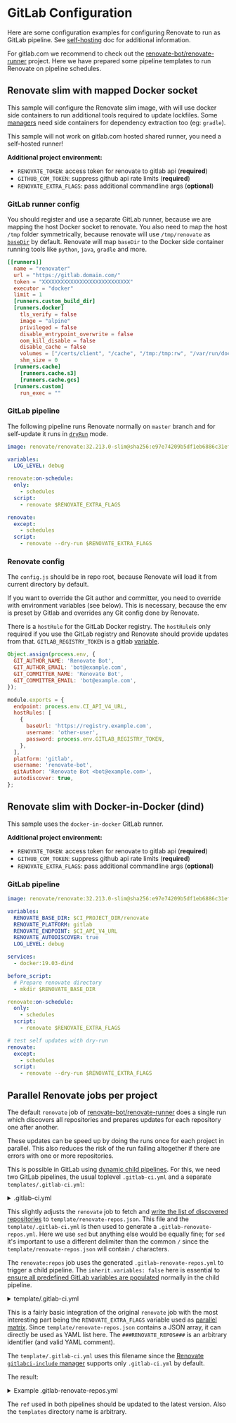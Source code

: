 # GitLab Configuration

Here are some configuration examples for configuring Renovate to run as GitLab pipeline.
See [self-hosting](https://docs.renovatebot.com/getting-started/running/#self-hosting-renovate) doc for additional information.

For gitlab.com we recommend to check out the [renovate-bot/renovate-runner](https://gitlab.com/renovate-bot/renovate-runner) project. Here we have prepared some pipeline templates to run Renovate on pipeline schedules.

## Renovate slim with mapped Docker socket

This sample will configure the Renovate slim image, with will use docker side containers to run additional tools required to update lockfiles.
Some [managers](https://docs.renovatebot.com/modules/manager/) need side containers for dependency extraction too (eg: `gradle`).

This sample will not work on gitlab.com hosted shared runner, you need a self-hosted runner!


**Additional project environment:**
- `RENOVATE_TOKEN`: access token for renovate to gitlab api (**required**)
- `GITHUB_COM_TOKEN`: suppress github api rate limits (**required**)
- `RENOVATE_EXTRA_FLAGS`: pass additional commandline args (**optional**)

### GitLab runner config

You should register and use a separate GitLab runner, because we are mapping the host Docker socket to renovate.
You also need to map the host `/tmp` folder symmetrically, because renovate will use `/tmp/renovate` as [`baseDir`](https://docs.renovatebot.com/self-hosted-configuration/#basedir) by default.
Renovate will map `baseDir` to the Docker side container running tools like `python`, `java`, `gradle` and more.

```toml
[[runners]]
  name = "renovater"
  url = "https://gitlab.domain.com/"
  token = "XXXXXXXXXXXXXXXXXXXXXXXXXXXX"
  executor = "docker"
  limit = 1
  [runners.custom_build_dir]
  [runners.docker]
    tls_verify = false
    image = "alpine"
    privileged = false
    disable_entrypoint_overwrite = false
    oom_kill_disable = false
    disable_cache = false
    volumes = ["/certs/client", "/cache", "/tmp:/tmp:rw", "/var/run/docker.sock:/var/run/docker.sock"]
    shm_size = 0
  [runners.cache]
    [runners.cache.s3]
    [runners.cache.gcs]
  [runners.custom]
    run_exec = ""
```

### GitLab pipeline

The following pipeline runs Renovate normally on `master` branch and for self-update it runs in [`dryRun`](https://docs.renovatebot.com/self-hosted-configuration/#dryrun) mode.

```yml
image: renovate/renovate:32.213.0-slim@sha256:e97e74209b5df1eb6886c31efc05a12d02cb6d94e3d8c1be4c31863cb6d103ad

variables:
  LOG_LEVEL: debug

renovate:on-schedule:
  only:
    - schedules
  script:
    - renovate $RENOVATE_EXTRA_FLAGS

renovate:
  except:
    - schedules
  script:
    - renovate --dry-run $RENOVATE_EXTRA_FLAGS

```

### Renovate config

The `config.js` should be in repo root, because Renovate will load it from current directory by default.

If you want to override the Git author and committer, you need to override with environment variables (see below).
This is necessary, because the env is preset by Gitlab and overrides any Git config done by Renovate.

There is a `hostRule` for the GitLab Docker registry.
The `hostRule`is only required if you use the GitLab registry and Renovate should provide updates from that.
`GITLAB_REGISTRY_TOKEN` is a gitlab [variable](https://docs.gitlab.com/ee/ci/variables/#create-a-custom-variable-in-the-ui).

```js
Object.assign(process.env, {
  GIT_AUTHOR_NAME: 'Renovate Bot',
  GIT_AUTHOR_EMAIL: 'bot@example.com',
  GIT_COMMITTER_NAME: 'Renovate Bot',
  GIT_COMMITTER_EMAIL: 'bot@example.com',
});

module.exports = {
  endpoint: process.env.CI_API_V4_URL,
  hostRules: [
    {
      baseUrl: 'https://registry.example.com',
      username: 'other-user',
      password: process.env.GITLAB_REGISTRY_TOKEN,
    },
  ],
  platform: 'gitlab',
  username: 'renovate-bot',
  gitAuthor: 'Renovate Bot <bot@example.com>',
  autodiscover: true,
};
```


## Renovate slim with Docker-in-Docker (dind)

This sample uses the `docker-in-docker` GitLab runner.

**Additional project environment:**
- `RENOVATE_TOKEN`: access token for renovate to gitlab api (**required**)
- `GITHUB_COM_TOKEN`: suppress github api rate limits (**required**)
- `RENOVATE_EXTRA_FLAGS`: pass additional commandline args (**optional**)

### GitLab pipeline

```yml
image: renovate/renovate:32.213.0-slim@sha256:e97e74209b5df1eb6886c31efc05a12d02cb6d94e3d8c1be4c31863cb6d103ad

variables:
  RENOVATE_BASE_DIR: $CI_PROJECT_DIR/renovate
  RENOVATE_PLATFORM: gitlab
  RENOVATE_ENDPOINT: $CI_API_V4_URL
  RENOVATE_AUTODISCOVER: true
  LOG_LEVEL: debug

services:
  - docker:19.03-dind

before_script:
  # Prepare renovate directory
  - mkdir $RENOVATE_BASE_DIR

renovate:on-schedule:
  only:
    - schedules
  script:
    - renovate $RENOVATE_EXTRA_FLAGS

# test self updates with dry-run
renovate:
  except:
    - schedules
  script:
    - renovate --dry-run $RENOVATE_EXTRA_FLAGS
```

## Parallel Renovate jobs per project

The default `renovate` job of [renovate-bot/renovate-runner](https://gitlab.com/renovate-bot/renovate-runner) does a single run which discovers all repositories and prepares updates for each repository one after another.

These updates can be speed up by doing the runs once for each project in parallel. This also reduces the risk of the run failing altogether if there are errors with one or more repositories.

This is possible in GitLab using [dynamic child pipelines](https://docs.gitlab.com/ee/ci/pipelines/parent_child_pipelines.html#dynamic-child-pipelines).  For this, we need two GitLab pipelines, the usual toplevel `.gitlab-ci.yml` and a separate `templates/.gitlab-ci.yml`:

<details>
<summary>.gitlab-ci.yml</summary>

```yaml
include:
  - project: 'renovate-bot/renovate-runner'
    file: '/templates/renovate-dind.gitlab-ci.yml'
    ref: v8.81.6

renovate:
  variables:
    RENOVATE_AUTODISCOVER: 'true'
    RENOVATE_AUTODISCOVER_FILTER: '<group>/**'
  script:
    - renovate --write-discovered-repos=template/renovate-repos.json
    - sed "s~###RENOVATE_REPOS###~$(cat template/renovate-repos.json)~" template/.gitlab-ci.yml > .gitlab-renovate-repos.yml
  artifacts:
    paths:
      - renovate-repos.json
      - .gitlab-renovate-repos.yml

renovate:repos:
  stage: deploy
  needs:
    - renovate
  inherit:
    variables: false
  trigger:
    include:
      - job: renovate
        artifact: .gitlab-renovate-repos.yml
```
</details>

This slightly adjusts the `renovate` job to fetch and [write the list of discovered repositories](https://docs.renovatebot.com/self-hosted-configuration/#writediscoveredrepos) to `template/renovate-repos.json`. This file and the `template/.gitlab-ci.yml` is then used to generate a `.gitlab-renovate-repos.yml`. Here we use `sed` but anything else would be equally fine; for `sed` it's important to use a different delimiter than the common `/` since the `template/renovate-repos.json` will contain `/` characters.
  
The `renovate:repos` job uses the generated `.gitlab-renovate-repos.yml` to trigger a child pipeline. The `inherit.variables: false` here is essential to [ensure all predefined GitLab variables are populated](https://gitlab.com/gitlab-org/gitlab/-/issues/214340#note_423996331) normally in the child pipeline.

<details>
<summary>template/.gitlab-ci.yml</summary>

```yaml
include:
  - project: 'renovate-bot/renovate-runner'
    file: '/templates/renovate-dind.gitlab-ci.yml'
    ref: v8.81.6

variables:
  RENOVATE_ONBOARDING: 'true'

renovate:
  parallel:
    matrix:
      - RENOVATE_EXTRA_FLAGS: ###RENOVATE_REPOS###
  resource_group: $RENOVATE_EXTRA_FLAGS
```
</details>

This is a fairly basic integration of the original `renovate` job with the most interesting part being the `RENOVATE_EXTRA_FLAGS` variable used as [parallel matrix](https://docs.gitlab.com/ee/ci/yaml/#parallelmatrix). Since `template/renovate-repos.json` contains a JSON array, it can directly be used as YAML list here. The `###RENOVATE_REPOS###` is an arbitrary identifier (and valid YAML comment).

The `template/.gitlab-ci.yml` uses this filename since the [Renovate `gitlabci-include` manager](https://docs.renovatebot.com/modules/manager/gitlabci-include/) supports only `.gitlab-ci.yml` by default.

The result:

<details>
<summary>Example .gitlab-renovate-repos.yml</summary>

```yaml
include:
  - project: 'renovate-bot/renovate-runner'
    file: '/templates/renovate-dind.gitlab-ci.yml'
    ref: v8.81.6

variables:
  RENOVATE_ONBOARDING: 'true'

renovate:
  parallel:
    matrix:
      - RENOVATE_EXTRA_FLAGS: ["<group>/project-foo", "<group>/project-bar", ...]
  resource_group: $RENOVATE_EXTRA_FLAGS
```
</details>
  
The `ref` used in both pipelines should be updated to the latest version. Also the `templates` directory name is arbitrary.
